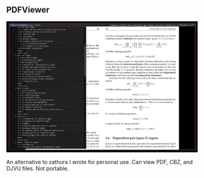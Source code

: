 ## PDFViewer

![screenshot](screenshot.png)

An alternative to zathura I wrote for personal use. Can view PDF, CBZ, and DJVU files. Not portable.
